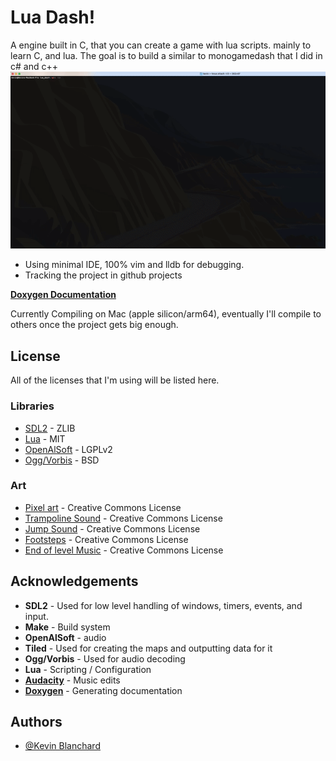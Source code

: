 # Lua Dash!

A engine built in C, that you can create a game with lua scripts.  mainly to learn C, and lua.  The goal is to build a similar to monogamedash that I did in c# and c++
![Picture didn't load idiot](https://github.com/kjblanchard/lua_c_dash/blob/master/img/game.gif?raw=true)


- Using minimal IDE, 100% vim and lldb for debugging.
- Tracking the project in github projects

**[Doxygen Documentation](https://docs.supergoon.com)**

Currently Compiling on  Mac (apple silicon/arm64), eventually I'll compile to others once the project gets big enough.


## License

All of the licenses that I'm using will be listed here.

### Libraries
- [SDL2](https://www.libsdl.org) - ZLIB
- [Lua](https://www.lua.org/license.html) - MIT
- [OpenAlSoft](https://openal-soft.org) - LGPLv2
- [Ogg/Vorbis](https://xiph.org/vorbis/) - BSD

### Art
- [Pixel art](https://pixelfrog-assets.itch.io/pixel-adventure-1) - Creative Commons License
- [Trampoline Sound](https://freesound.org/people/Breviceps/sounds/493161/) - Creative Commons License
- [Jump Sound](https://freesound.org/people/se2001/sounds/528568/) - Creative Commons License
- [Footsteps](https://freesound.org/people/EVRetro/sounds/501102/) - Creative Commons License
- [End of level Music](https://freesound.org/people/maxmakessounds/sounds/353546) - Creative Commons License

## Acknowledgements
- **SDL2** - Used for low level handling of windows, timers, events, and input.
- **Make** - Build system
- **OpenAlSoft** - audio
- **Tiled** - Used for creating the maps and outputting data for it
- **Ogg/Vorbis** - Used for audio decoding
- **Lua** - Scripting / Configuration
- **[Audacity](https://www.audacityteam.org)** - Music edits
- **[Doxygen](https://doxygen.nl/index.html)** - Generating documentation

## Authors

- [@Kevin Blanchard](https://www.github.com/kjblanchard)
